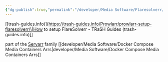 ```yaml
---
{"dg-publish":true,"permalink":"/developer/Media Software/Flaresolverr/","noteIcon":""}
---
```


[[trash-guides.info)](https://trash-guides.info/Prowlarr/prowlarr-setup-flaresolverr/\|How to setup FlareSolverr - TRaSH Guides (trash-guides.info)]]

part of the [Servarr](https://wiki.servarr.com/) family
[[developer/Media Software/Docker Compose Media Containers Arrs\|developer/Media Software/Docker Compose Media Containers Arrs]]